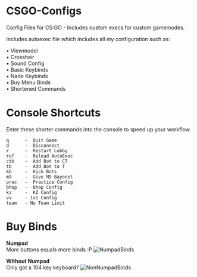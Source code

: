 # CSGO-Configs
Config Files for CS:GO - Includes custom execs for custom gamemodes.

Includes autoexec file which includes all my configuration such as:

  • Viewmodel          
  • Crosshair          
  • Sound Config       
  • Basic Keybinds     
  • Nade Keybinds      
  • Buy Menu Binds    
  • Shortened Commands

# Console Shortcuts
Enter these shorter commands into the console to speed up your workflow.
```
q      -  Quit Game
d      -  Disconnect
r      -  Restart Lobby
ref    -  Reload AutoExec
ctb    -  Add Bot to CT
tb     -  Add Bot to T
kb     -  Kick Bots
m9     -  Give M9 Bayonet
prac   -  Practice Config
bhop   -  Bhop Config
kz     -  KZ Config
vv     - 1v1 Config
team   - No Team Limit
```
  
# Buy Binds
**Numpad**<br/>
More buttons equals more binds :P
![NumpadBinds](https://raw.githubusercontent.com/PINPAL/CSGO-Autoexec/master/readme/BuyBinds.png)

**Without Numpad**<br/>
Only got a 104 key keyboard? 
![NonNumpadBinds](https://raw.githubusercontent.com/PINPAL/CSGO-Autoexec/master/readme/BuyBindsNoNum.png)
